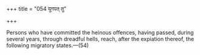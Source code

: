 +++
title = "054 युगपत् तु"

+++

Persons who have committed the heinous offences, having passed, during several years, through dreadful hells, reach, after the expiation thereof, the following migratory states.—(54)